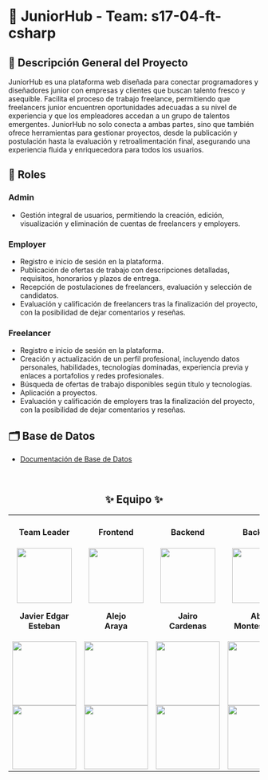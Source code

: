 # 💼 JuniorHub - Team: s17-04-ft-csharp

## 📑 Descripción General del Proyecto

JuniorHub es una plataforma web diseñada para conectar programadores y diseñadores junior con empresas y clientes que buscan talento fresco y asequible. Facilita el proceso de trabajo freelance, permitiendo que freelancers junior encuentren oportunidades adecuadas a su nivel de experiencia y que los empleadores accedan a un grupo de talentos emergentes. JuniorHub no solo conecta a ambas partes, sino que también ofrece herramientas para gestionar proyectos, desde la publicación y postulación hasta la evaluación y retroalimentación final, asegurando una experiencia fluida y enriquecedora para todos los usuarios.

## 👥 Roles

### Admin

- Gestión integral de usuarios, permitiendo la creación, edición, visualización y eliminación de cuentas de freelancers y employers.

### Employer

- Registro e inicio de sesión en la plataforma.
- Publicación de ofertas de trabajo con descripciones detalladas, requisitos, honorarios y plazos de entrega.
- Recepción de postulaciones de freelancers, evaluación y selección de candidatos.
- Evaluación y calificación de freelancers tras la finalización del proyecto, con la posibilidad de dejar comentarios y reseñas.

### Freelancer

- Registro e inicio de sesión en la plataforma.
- Creación y actualización de un perfil profesional, incluyendo datos personales, habilidades, tecnologías dominadas, experiencia previa y enlaces a portafolios y redes profesionales.
- Búsqueda de ofertas de trabajo disponibles según título y tecnologías.
- Aplicación a proyectos.
- Evaluación y calificación de employers tras la finalización del proyecto, con la posibilidad de dejar comentarios y reseñas.

## 🗂️ Base de Datos

- [Documentación de Base de Datos](https://dbdocs.io/olezdev/JuniorHub)

<br>
<h2 align='center'>✨ Equipo ✨</h2>
<table align='center'>
  <tr>
    <td align='center'>
      <div>
       <h4>Team Leader</h4>
        <a href="https://www.linkedin.com/in/jesteban77/" target="_blank" rel="author">
          <img width="110" src="https://avatars.githubusercontent.com/u/86074229?v=4"/>
        </a>
          <h4 style="margin-top: 1rem;">Javier Edgar<br>Esteban</h4>
        <div style='display: flex; flex-direction: column'>
          <a href="https://www.linkedin.com/in/jesteban77/" target="_blank">
            <img style='width:8rem' src="https://img.shields.io/badge/linkedin%20-%230077B5.svg?&style=for-the-badge&logo=linkedin&logoColor=white="/>
          </a>
        </div>
        <div style='display: flex; flex-direction: column'>
          <a href="https://github.com/JavierEdgarEsteban77" target="_blank">
            <img style='width:8rem' src="https://img.shields.io/badge/GitHub-100000?style=for-the-badge&logo=github&logoColor=white)"/>
          </a>
        </div>
      </div>
    </td>
    <td align='center'>
      <div>
       <h4>Frontend</h4>
        <a href="https://www.linkedin.com/in/alejoaraya/" target="_blank" rel="author">
            <img width="110" src="https://avatars.githubusercontent.com/u/82895574?v=4"/>
        </a>
            <h4 style="margin-top: 1rem;">Alejo <br>Araya</h4>
        <div style='display: flex; flex-direction: column'>
          <a href="https://www.linkedin.com/in/alejoaraya/" target="_blank">
            <img style='width:8rem' src="https://img.shields.io/badge/linkedin%20-%230077B5.svg?&style=for-the-badge&logo=linkedin&logoColor=white="/>
          </a>
        </div>
        <div style='display: flex; flex-direction: column'>
          <a href="https://github.com/alejoaraya/" target="_blank">
            <img style='width:8rem' src="https://img.shields.io/badge/GitHub-100000?style=for-the-badge&logo=github&logoColor=white)"/>
          </a>
        </div>
      </div>
    </td>
    <td align='center'>
      <div>
       <h4>Backend</h4>
        <a href="https://www.linkedin.com/in/jairo-andre-ayllon-cardenas-9bb46b202/" target="_blank" rel="author">
          <img width="110" src="https://avatars.githubusercontent.com/u/43103053?v=4"/>
        </a>
          <h4 style="margin-top: 1rem;">Jairo <br>Cardenas</h4>
        <div style='display: flex; flex-direction: column'>
          <a href="https://www.linkedin.com/in/jairo-andre-ayllon-cardenas-9bb46b202/" target="_blank">
            <img style='width:8rem' src="https://img.shields.io/badge/linkedin%20-%230077B5.svg?&style=for-the-badge&logo=linkedin&logoColor=white="/>
          </a>
        </div>
        <div style='display: flex; flex-direction: column'>
          <a href="https://github.com/josiasisrael14/" target="_blank">
            <img style='width:8rem' src="https://img.shields.io/badge/GitHub-100000?style=for-the-badge&logo=github&logoColor=white)"/>
          </a>
        </div>
      </div>
    </td>
     <td align='center'>
      <div>
       <h4>Backend</h4>
        <a href="https://www.linkedin.com/in/abel-montes-vega/" target="_blank" rel="author">
          <img width="110" src="https://media.licdn.com/dms/image/v2/D4D03AQGUZl1TBu_bgw/profile-displayphoto-shrink_200_200/profile-displayphoto-shrink_200_200/0/1724166166352?e=1738195200&v=beta&t=cha3k12ec5BpvDNCHiMiLBkbi2SHzVTazeT7CxuWkA0"/>
        </a>
          <h4 style="margin-top: 1rem;">Abel <br>Montes Vega</h4>
        <div style='display: flex; flex-direction: column'>
          <a href="https://www.linkedin.com/in/abel-montes-vega/" target="_blank">
            <img style='width:8rem' src="https://img.shields.io/badge/linkedin%20-%230077B5.svg?&style=for-the-badge&logo=linkedin&logoColor=white)"/>
          </a>
        </div>
        <div style='display: flex; flex-direction: column'>
          <a href="https://github.com/AbelMV29/" target="_blank">
            <img style='width:8rem' src="https://img.shields.io/badge/GitHub-100000?style=for-the-badge&logo=github&logoColor=white)"/>
          </a>
        </div>
      </div>
    </td>
    <td align='center'>
      <div>
       <h4>Backend</h4>
        <a href="https://www.linkedin.com/in/leoliveradev/" target="_blank" rel="author">
          <img width="110" src="https://github.com/user-attachments/assets/c5801c51-76f8-45a2-8468-d5a6e8e3a869"/>
        </a>
          <h4 style="margin-top: 1rem;">Leonardo <br>Olivera</h4>
        <div style='display: flex; flex-direction: column'>
          <a href="https://www.linkedin.com/in/leoliveradev/" target="_blank">
            <img style='width:8rem' src="https://img.shields.io/badge/linkedin%20-%230077B5.svg?&style=for-the-badge&logo=linkedin&logoColor=white="/>
          </a>
        </div>
        <div style='display: flex; flex-direction: column'>
          <a href="https://github.com/olezdev/" target="_blank">
            <img style='width:8rem' src="https://img.shields.io/badge/GitHub-100000?style=for-the-badge&logo=github&logoColor=white)"/>
          </a>
        </div>
      </div>
    </td>
    
  </tr>
</table>

